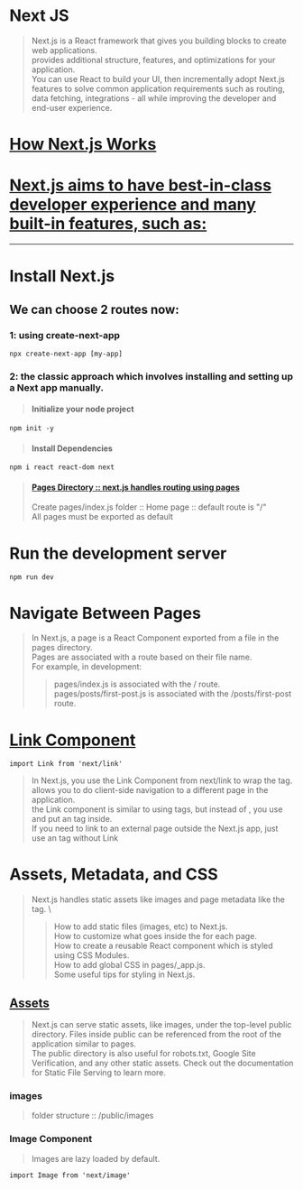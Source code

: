 # Next JS

> Next.js is a React framework that gives you building blocks to create web applications. \
> provides additional structure, features, and optimizations for your application. \
> You can use React to build your UI, then incrementally adopt Next.js features to solve common application requirements such as routing, data fetching, integrations - all while improving the developer and end-user experience.

# [How Next.js Works](https://nextjs.org/learn/foundations/how-nextjs-works)

# [Next.js aims to have best-in-class developer experience and many built-in features, such as:](https://nextjs.org/learn/basics/create-nextjs-app)

---

# Install Next.js

## We can choose 2 routes now:

### 1: using create-next-app

```
npx create-next-app [my-app]
```

### 2: the classic approach which involves installing and setting up a Next app manually.

> #### Initialize your node project

```
npm init -y
```

> #### Install Dependencies

```
npm i react react-dom next
```

> #### [Pages Directory :: next.js handles routing using pages](https://nextjs.org/learn/basics/navigate-between-pages/pages-in-nextjs)
>
> Create pages/index.js folder :: Home page :: default route is "/" \
> All pages must be exported as default

# Run the development server

```
npm run dev
```

# Navigate Between Pages

> In Next.js, a page is a React Component exported from a file in the pages directory. \
> Pages are associated with a route based on their file name. \
> For example, in development:
>
> > pages/index.js is associated with the / route. \
> > pages/posts/first-post.js is associated with the /posts/first-post route.

# [Link Component](https://nextjs.org/learn/basics/navigate-between-pages/client-side)

```
import Link from 'next/link'
```

> In Next.js, you use the Link Component from next/link to wrap the <a></a> tag. <Link> allows you to do client-side navigation to a different page in the application. \
> the Link component is similar to using <a></a> tags, but instead of <a href="…"></a>, you use <Link href="…"> and put an <a></a> tag inside. \
> If you need to link to an external page outside the Next.js app, just use an <a></a> tag without Link

# Assets, Metadata, and CSS

> Next.js handles static assets like images and page metadata like the <title></title> tag. \
>
> > How to add static files (images, etc) to Next.js. \
> > How to customize what goes inside the <head></head> for each page. \
> > How to create a reusable React component which is styled using CSS Modules. \
> > How to add global CSS in pages/\_app.js. \
> > Some useful tips for styling in Next.js.

## [Assets](https://nextjs.org/learn/basics/assets-metadata-css/assets)

> Next.js can serve static assets, like images, under the top-level public directory. Files inside public can be referenced from the root of the application similar to pages. \
> The public directory is also useful for robots.txt, Google Site Verification, and any other static assets. Check out the documentation for Static File Serving to learn more.

### images

> folder structure :: /public/images

### Image Component

> Images are lazy loaded by default.

```
import Image from 'next/image'
```
